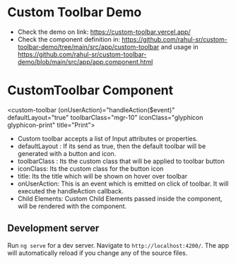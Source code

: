# Custom Toolbar Demo

- Check the demo on link: https://custom-toolbar.vercel.app/ 
- Check the component definition in: https://github.com/rahul-sr/custom-toolbar-demo/tree/main/src/app/custom-toolbar
  and usage in https://github.com/rahul-sr/custom-toolbar-demo/blob/main/src/app/app.component.html 

# CustomToolbar Component

<custom-toolbar (onUserAction)="handleAction($event)" defaultLayout="true" toolbarClass="mgr-10" iconClass="glyphicon glyphicon-print" title="Print">
  <!-- Child Elements -->
</custom-toolbar>

- Custom toolbar accepts a list of Input attributes or properties.
- defaultLayout : If its send as true, then the default toolbar will be generated with a button and icon.
- toolbarClass : Its the custom class that will be applied to toolbar button
- iconClass: Its the custom class for the button icon
- title: Its the title which will be shown on hover over toolbar
- onUserAction: This is an event which is emitted on click of toolbar. It will executed the handleAction callback.
- Child Elements: Custom Child Elements passed inside the component, will be rendered with the component.

## Development server

Run `ng serve` for a dev server. Navigate to `http://localhost:4200/`. The app will automatically reload if you change any of the source files.
